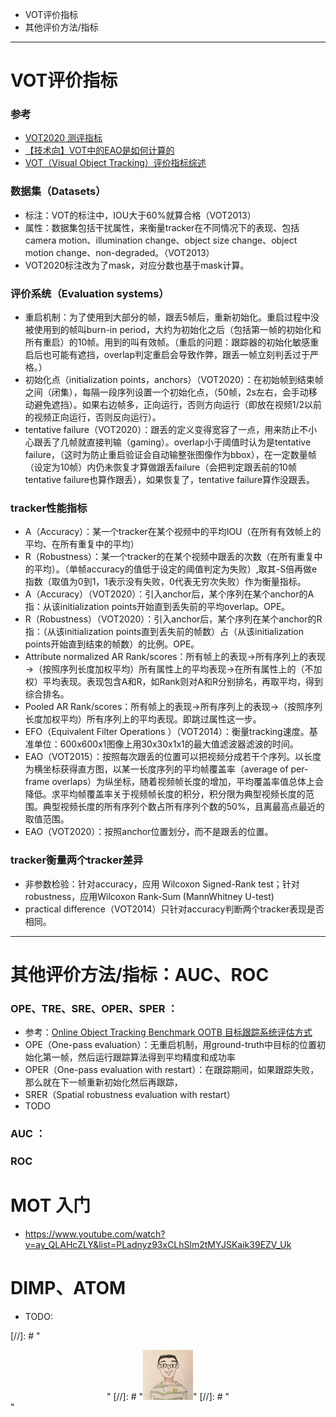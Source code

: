 <!--
.. title: Tracking视觉基础知识
.. slug: Tracking_Basic_knowledge
.. date: 2021-03-26 16:55:18 UTC+08:00
.. tags: CV
.. category: Basic knowledge
.. link: 
.. description: Some Basic knowledge of Tracking
.. type: text
.. has_math: true
-->

- VOT评价指标
- 其他评价方法/指标

<!-- TEASER_END -->
---
# VOT评价指标

### 参考
- [VOT2020 测评指标](https://www.bilibili.com/read/cv7654043/)
- [【技术向】VOT中的EAO是如何计算的](https://blog.csdn.net/sinat_27318881/article/details/84350288)
- [VOT（Visual Object Tracking）评价指标综述](https://blog.csdn.net/Dr_destiny/article/details/80108255)

### 数据集（Datasets）

- 标注：VOT的标注中，IOU大于60%就算合格（VOT2013）
- 属性：数据集包括干扰属性，来衡量tracker在不同情况下的表现、包括camera motion、illumination change、object size change、object motion change、non-degraded。（VOT2013）
- VOT2020标注改为了mask，对应分数也基于mask计算。

###  评价系统（Evaluation systems）
- 重启机制：为了使用到大部分的帧，跟丢5帧后，重新初始化。重启过程中没被使用到的帧叫burn-in period，大约为初始化之后（包括第一帧的初始化和所有重启）的10帧。用到的叫有效帧。（重启的问题：跟踪器的初始化敏感重启后也可能有遮挡，overlap判定重启会导致作弊，跟丢一帧立刻判丢过于严格。）
- 初始化点（initialization points，anchors）（VOT2020）：在初始帧到结束帧之间（闭集），每隔一段序列设置一个初始化点，（50帧，2s左右，会手动移动避免遮挡）。如果右边帧多，正向运行，否则方向运行（即放在视频1/2以前的视频正向运行，否则反向运行）。
- tentative failure（VOT2020）：跟丢的定义变得宽容了一点，用来防止不小心跟丢了几帧就直接判输（gaming）。overlap小于阈值时认为是tentative failure，（这时为防止重启验证会自动输整张图像作为bbox），在一定数量帧（设定为10帧）内仍未恢复才算做跟丢failure（会把判定跟丢前的10帧tentative failure也算作跟丢），如果恢复了，tentative failure算作没跟丢。

### tracker性能指标
- A（Accuracy）：某一个tracker在某个视频中的平均IOU（在所有有效帧上的平均、在所有重复中的平均）
- R（Robustness）：某一个tracker的在某个视频中跟丢的次数（在所有重复中的平均）。（单帧accuracy的值低于设定的阈值判定为失败）,取其-S倍再做e指数（取值为0到1，1表示没有失败，0代表无穷次失败）作为衡量指标。
- A（Accuracy）（VOT2020）：引入anchor后，某个序列在某个anchor的A指：从该initialization points开始直到丢失前的平均overlap。OPE。
- R（Robustness）（VOT2020）：引入anchor后，某个序列在某个anchor的R指：（从该initialization points直到丢失前的帧数）占（从该initialization points开始直到结束的帧数）的比例。OPE。
- Attribute normalized AR Rank/scores：所有帧上的表现→所有序列上的表现→（按照序列长度加权平均）所有属性上的平均表现→在所有属性上的（不加权）平均表现。表现包含A和R，如Rank则对A和R分别排名，再取平均，得到综合排名。
- Pooled AR Rank/scores：所有帧上的表现→所有序列上的表现→（按照序列长度加权平均）所有序列上的平均表现。即跳过属性这一步。
- EFO（Equivalent Filter Operations ）（VOT2014）：衡量tracking速度。基准单位：600x600x1图像上用30x30x1x1的最大值滤波器滤波的时间。
- EAO（VOT2015）：按照每次跟丢的位置可以把视频分成若干个序列。以长度为横坐标获得直方图，以某一长度序列的平均帧覆盖率（average of per-frame overlaps）为纵坐标，随着视频帧长度的增加，平均覆盖率值总体上会降低。求平均帧覆盖率关于视频帧长度的积分，积分限为典型视频长度的范围。典型视频长度的所有序列个数占所有序列个数的50%，且离最高点最近的取值范围。
- EAO（VOT2020）：按照anchor位置划分，而不是跟丢的位置。

### tracker衡量两个tracker差异
- 非参数检验：针对accuracy，应用 Wilcoxon Signed-Rank test；针对robustness，应用Wilcoxon Rank-Sum (MannWhitney U-test)
- practical difference（VOT2014）只针对accuracy判断两个tracker表现是否相同。

---
# 其他评价方法/指标：AUC、ROC
### OPE、TRE、SRE、OPER、SPER ：
- 参考：[Online Object Tracking Benchmark OOTB 目标跟踪系统评估方式](https://blog.csdn.net/hjl240/article/details/52453030)
- OPE（One-pass evaluation）：无重启机制，用ground-truth中目标的位置初始化第一帧，然后运行跟踪算法得到平均精度和成功率
- OPER（One-pass evaluation with restart）：在跟踪期间，如果跟踪失败，那么就在下一帧重新初始化然后再跟踪，
-  SRER（Spatial robustness evaluation with restart）
- TODO
### AUC ：
### ROC
# MOT 入门 
- https://www.youtube.com/watch?v=ay_QLAHcZLY&list=PLadnyz93xCLhSlm2tMYJSKaik39EZV_Uk
# DIMP、ATOM
- TODO:


[//]: # "<span><div style="text-align: center;">"
[//]: # "![zhaojinjian0000](/images/zhaojinjian0000.thumbnail.jpg)"
[//]: # " </div></span>"

